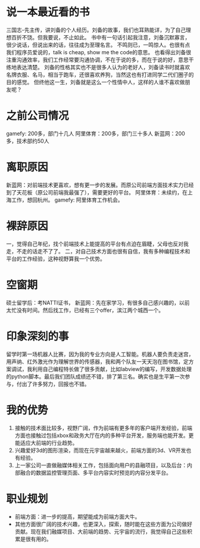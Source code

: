 # 说一本最近看的书
三国志-先主传，讲刘备的个人经历。刘备的故事，我们也耳熟能详，为了自己理想百折不饶。但我要说，不止如此。
书中有一句话引起我注意，刘备沉默寡言，很少说话，但说出来的话，往往成为至理名言。
不鸣则已，一鸣惊人。也很有点我们程序员爱说的，talk is cheap, show me the code的意思。
也看得出刘备很注重沟通效率，我们工作经常要沟通协调，不在于说的多，而在于说的好，意思干练地表达清楚。
刘备的性格其实也不是很多人认为的老好人，刘备读书时就喜欢名牌衣服、名马，相当于跑车，还很喜欢养狗，当然这也有打进同学二代们圈子的目的感觉。
但终他这一生，刘备就是这么一个性情中人，这样的人谁不喜欢做朋友呢？

# 之前公司情况
gamefy: 200多，部门十几人
阿里体育：200多，部门三十多人
新蓝网：200多，技术部约50人

# 离职原因
新蓝网：对前端技术更喜欢，想有更一步的发展。而原公司前端方面技术实力已经到了天花板（原公司前端我最强了），需要更好的平台。
阿里体育：未续约，在上海工作，想回杭州。
gamefy: 阿里体育工作机会。

# 裸辞原因
一，觉得自己年纪，找个前端技术上能提高的平台有点迫在眉睫，父母也反对我走，不走的话走不了了。
二，对自己技术方面也很有自信，我有多种编程技术和平台的工作经验，这种视野算我一个优势。

# 空窗期
硕士留学后：考NATTI证书，
新蓝网：先在家学习，有很多自己感兴趣的，以前太忙没有时间。然后找工作，已经有三个offer，滨江两个城西一个。

# 印象深刻的事
留学时第一场机器人比赛，因为我的专业方向是人工智能。机器人要负责走迷宫，用声纳、红外激光作为理解世界的传感器，我和两个队友一天天泡在图书馆，定方案调试，我利用自己编程特长做了很多贡献，比如labview的编写，开发数据处理的python脚本。最后我们团队成绩还不错，排了第三名。确实也是生平第一次参与，付出了许多努力，回报也不错。

# 我的优势
1. 接触的技术面比较多，视野广阔，作为前端有更多年的客户端开发经验，前端方面也接触过包括xbox和政务大厅在内的多种平台开发，服务端也能开发。更能适应大前端的行业趋势。
2. 兴趣爱好3d的图形渲染，而现在元宇宙越来越火，前端方面的3d、VR开发也有经验。
3. 上一家公司一直做融媒体相关工作，包括面向用户的县融项目，以及后台：内部融合的数据监控管理页面、多平台内容实时预览的内容分发平台。

# 职业规划
- 前端方面：进一步的提高，期望能成为前端方面大牛。
- 其他方面很广阔的技术兴趣，也更深入，探索，随时能在这些方面为公司做好贡献。现在我们融媒项目、大前端的趋势、元宇宙的流行，我觉得自己这些积累是很有用的。
  



